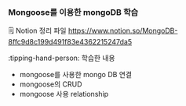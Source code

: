 ### Mongoose를 이용한 mongoDB 학습

🗒️ Notion 정리 파일
https://www.notion.so/MongoDB-8ffc9d8c199d491f83e4362215247da5

:tipping-hand-person: 학습한 내용
* mongoose를 사용한 mongo DB 연결
* mongoose의 CRUD
* mongoose 사용 relationship
